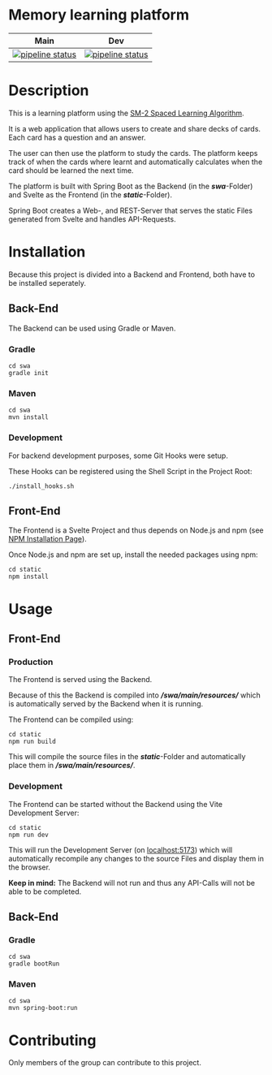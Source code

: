 # Memory learning platform

| Main | Dev |
| ---- | --- |
|[![pipeline status](https://git.uibk.ac.at/informatik/qe/swapsws22/group6/g6t1/badges/main/pipeline.svg)](https://git.uibk.ac.at/informatik/qe/swapsws22/group6/g6t1/-/commits/main) | [![pipeline status](https://git.uibk.ac.at/informatik/qe/swapsws22/group6/g6t1/badges/dev/pipeline.svg)](https://git.uibk.ac.at/informatik/qe/swapsws22/group6/g6t1/commits/dev) |

# Description 

This is a learning platform using the [SM-2 Spaced Learning Algorithm](https://en.wikipedia.org/wiki/SuperMemo#Description_of_SM-2_algorithm).

It is a web application that allows users to create and share decks of cards. 
Each card has a question and an answer. 

The user can then use the platform to study the cards. 
The platform keeps track of when the cards where learnt and automatically calculates when the card should be learned the next time. 

The platform is built with Spring Boot as the Backend (in the ***swa***-Folder) and Svelte as the Frontend (in the ***static***-Folder).

Spring Boot creates a Web-, and REST-Server that serves the static Files generated from Svelte and handles API-Requests.

# Installation

Because this project is divided into a Backend and Frontend, both have to be installed seperately.

## Back-End

The Backend can be used using Gradle or Maven.

### Gradle

```
cd swa
gradle init
```

### Maven

```
cd swa
mvn install
```

### Development

For backend development purposes, some Git Hooks were setup.

These Hooks can be registered using the Shell Script in the Project Root:
```
./install_hooks.sh
```

## Front-End

The Frontend is a Svelte Project and thus depends on Node.js and npm (see [NPM Installation Page](https://docs.npmjs.com/downloading-and-installing-node-js-and-npm/)).

Once Node.js and npm are set up, install the needed packages using npm:

```
cd static
npm install
```

# Usage

## Front-End

### Production

The Frontend is served using the Backend.

Because of this the Backend is compiled into ***/swa/main/resources/*** which is automatically served by the Backend when it is running.

The Frontend can be compiled using:

```
cd static
npm run build
```

This will compile the source files in the ***static***-Folder and automatically place them in ***/swa/main/resources/***.

### Development

The Frontend can be started without the Backend using the Vite Development Server:

```
cd static
npm run dev
```

This will run the Development Server (on [localhost:5173](localhost:5173)) which will automatically recompile any changes to the source Files and display them in the browser.

**Keep in mind:** The Backend will not run and thus any API-Calls will not be able to be completed.

## Back-End

### Gradle

```
cd swa
gradle bootRun
```

### Maven

```
cd swa
mvn spring-boot:run
```

# Contributing

Only members of the group can contribute to this project.

